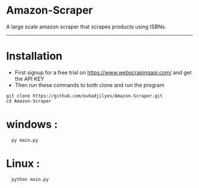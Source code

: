 # Amazon-Scraper
A large scale amazon scraper that scrapes products using ISBNs.

---------------------------------------------------------------------------------------------------------

# Installation 

   - First signup for a free trial on https://www.webscrapingapi.com/ and get the API KEY 
   - Then run these comnands to both clone and run the program
   
    git clone https://github.com/ouhadjilyes/Amazon-Scraper.git
    cd Amazon-Scraper
   
   # windows :
   
      py main.py
                   
   # Linux :
   
      python main.py
